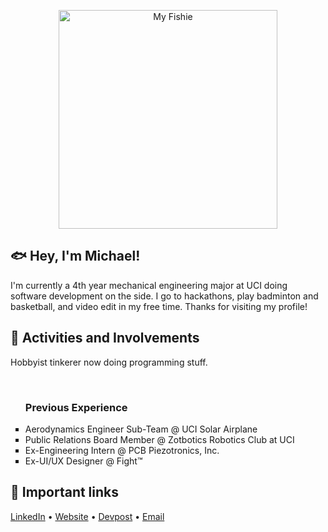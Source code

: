 <p align="center">
  <img src="https://cdn.discordapp.com/attachments/924916274595790859/943361405543907338/unknown.png" width="350" alt="My Fishie">
</p>


<h2>🐟 Hey, I'm Michael!</h2>
I'm currently a 4th year mechanical engineering major at UCI doing software development on the side. I go to hackathons, play badminton and basketball, and video edit in my free time. Thanks for visiting my profile!
<br>
<h2>💛 Activities and Involvements</h2>
Hobbyist tinkerer now doing programming stuff.
<ul style="list-style-type:square">
<br>
<h3>Previous Experience</h3>
<li>Aerodynamics Engineer Sub-Team @ UCI Solar Airplane</li>
<li>Public Relations Board Member @ Zotbotics Robotics Club at UCI</li>
<li>Ex-Engineering Intern @ PCB Piezotronics, Inc.</li>
<li>Ex-UI/UX Designer @ Fight&trade;</li>
</ul>
<h2>🔗 Important links</h2>
<a href="https://www.linkedin.com/in/mphamusa/">LinkedIn</a> • <a href="https://michaelpham.tech/">Website</a> • <a href="https://devpost.com/mphamusa?ref_content=user-portfolio&ref_feature=portfolio&ref_medium=global-nav">Devpost</a> • <a href="mailto:michahp1@uci.edu">Email</a>
<br>



<!---
mphamm11/mphamm11 is a ✨ special ✨ repository because its `README.md` (this file) appears on your GitHub profile.
You can click the Preview link to take a look at your changes.
--->
